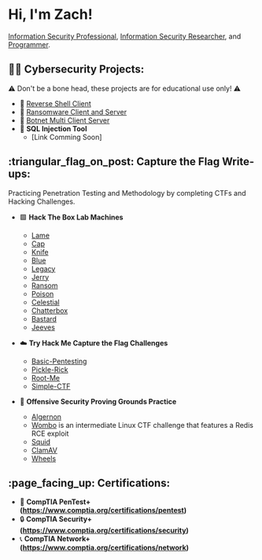 <h1>Hi, I'm Zach!</h1>
<a href="https://www.linkedin.com/in/zach-middleton/">Information Security Professional</a>, <a href="https://zachmiddleton.info">Information Security Researcher</a>, and <a href="https://github.com/zmiddle">Programmer</a>.

<h2>👨‍💻 Cybersecurity Projects:</h2>

:warning: Don't be a bone head, these projects are for educational use only! :warning:

- :shell: <a href="https://github.com/zmiddle/Reverse-Shell-Client/tree/main">Reverse Shell Client</a>
- 🔐 <a href="https://github.com/zmiddle/Ransomware">Ransomware Client and Server</a>
- 🤖 <a href="https://github.com/zmiddle/Botnet-Multi-Client-Server/tree/main">Botnet Multi Client Server</a>
- 💉 <b>SQL Injection Tool</b>
  - [Link Comming Soon]

<h2>:triangular_flag_on_post: Capture the Flag Write-ups:</h2>

Practicing Penetration Testing and Methodology by completing CTFs and Hacking Challenges.

- 🟩 <b>Hack The Box Lab Machines</b>

  - <a href="https://github.com/zmiddle/CTF-Writeups/blob/main/HackTheBox/Lame.md">Lame</a>
  - <a href="https://github.com/zmiddle/CTF-Writeups/blob/main/HackTheBox/Cap.md">Cap</a>
  - <a href="https://github.com/zmiddle/CTF-Writeups/blob/main/HackTheBox/Knife.md">Knife</a>
  - <a href="https://github.com/zmiddle/CTF-Writeups/blob/main/HackTheBox/Blue.md">Blue</a>
  - <a href="https://github.com/zmiddle/CTF-Writeups/blob/main/HackTheBox/Legacy.md">Legacy</a>
  - <a href="https://github.com/zmiddle/CTF-Writeups/blob/main/HackTheBox/Jerry.md">Jerry</a>
  - <a href="https://github.com/zmiddle/CTF-Writeups/blob/main/HackTheBox/Ransom.md">Ransom</a>
  - <a href="https://github.com/zmiddle/CTF-Writeups/blob/main/HackTheBox/Poison.md">Poison</a>
  - <a href="https://github.com/zmiddle/CTF-Writeups/blob/main/HackTheBox/Celestial.md">Celestial</a>
  - <a href="https://github.com/zmiddle/CTF-Writeups/blob/main/HackTheBox/Chatterbox.md">Chatterbox</a>
  - <a href="https://github.com/zmiddle/CTF-Writeups/blob/main/HackTheBox/Bastard.md">Bastard</a>
  - <a href="https://github.com/zmiddle/CTF-Writeups/blob/main/HackTheBox/Jeeves.md">Jeeves</a>

- ☁️ <b>Try Hack Me Capture the Flag Challenges</b>

  - <a href="https://github.com/zmiddle/CTF-Writeups/blob/main/TryHackMe/Basic-Pentesting.md">Basic-Pentesting</a>
  - <a href="https://github.com/zmiddle/CTF-Writeups/blob/main/TryHackMe/Pickle-Rick.md">Pickle-Rick</a>
  - <a href="https://github.com/zmiddle/CTF-Writeups/blob/main/TryHackMe/Root-Me.md">Root-Me</a>
  - <a href="https://github.com/zmiddle/CTF-Writeups/blob/main/TryHackMe/Simple-CTF.md">Simple-CTF</a>
  
- 🔵 <b>Offensive Security Proving Grounds Practice</b>

  - <a href="https://github.com/zmiddle/CTF-Writeups/tree/main/OSPG/Algernon">Algernon</a>
  - <a href="https://github.com/zmiddle/CTF-Writeups/tree/main/OSPG/Wombo">Wombo</a> is an intermediate Linux CTF challenge that features a Redis RCE exploit
  - <a href="https://github.com/zmiddle/CTF-Writeups/tree/main/OSPG/Squid">Squid</a>
  - <a href="https://github.com/zmiddle/CTF-Writeups/tree/main/OSPG/ClamAV">ClamAV</a>
  - <a href="https://github.com/zmiddle/CTF-Writeups/tree/main/OSPG/Wheels">Wheels</a>

<h2>:page_facing_up: Certifications:</h2>

- 🔏 <b>CompTIA PenTest+ (https://www.comptia.org/certifications/pentest)</b>
- 🔒 <b>CompTIA Security+ (https://www.comptia.org/certifications/security)</b>
- 📞 <b>CompTIA Network+ (https://www.comptia.org/certifications/network)</b>

